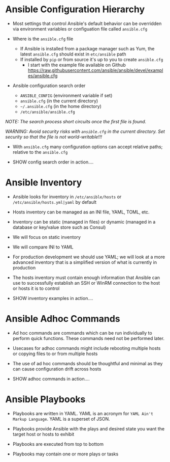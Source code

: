 # Ansible Configuration Hierarchy

* Most settings that control Ansible's default behavior can be overridden via environment variables or configuation file called `ansible.cfg`

* Where is the `ansible.cfg` file
    * If Ansible is installed from a package manager such as Yum, the latest `ansible.cfg` should exist in `etc/ansible` path
    * If installed by `pip` or from source it's up to you to create `ansible.cfg`
        * I start with the example file available on Github https://raw.githubusercontent.com/ansible/ansible/devel/examples/ansible.cfg

* Ansible configuration search order
    * `ANSIBLE_CONFIG` (environment variable if set)
    * `ansible.cfg` (in the current directory)
    * `~/.ansible.cfg` (in the home directory)
    * `/etc/ansible/ansible.cfg`

*NOTE: The search process short circuits once the first file is found.*

*WARNING: Avoid security risks with `ansible.cfg` in the current directory. Set security so that the file is not world-writable!!!*

* With `ansible.cfg` many configuration options can accept relative paths; relative to the `ansible.cfg`

* SHOW config search order in action....


# Ansible Inventory

* Ansible looks for inventory in `/etc/ansible/hosts` or `/etc/ansible/hosts.yml|yaml` by default

* Hosts inventory can be managed as an INI file, YAML, TOML, etc.

* Inventory can be static (managed in files) or dynamic (managed in a database or key/value store such as Consul)

* We will focus on static inventory

* We will compare INI to YAML

* For production development we should use YAML; we will look at a more advanced inventory that is a simplified version of what is currently in production

* The hosts inventory must contain enough information that Ansible can use to successfully establish an SSH or WinRM connection to the host or hosts it is to control

* SHOW inventory examples in action....

# Ansible Adhoc Commands

* Ad hoc commands are commands which can be run individually to perform quick functions. These commands need not be performed later.

* Usecases for adhoc commands might include rebooting multiple hosts or copying files to or from multiple hosts

* The use of ad hoc commands should be thoughtful and minimal as they can cause configuration drift across hosts

* SHOW adhoc commands in action....

# Ansible Playbooks

* Playbooks are written in YAML. YAML is an acronym for `YAML Ain't Markup Language`. YAML is a superset of JSON.

* Playbooks provide Ansible with the plays and desired state you want the target host or hosts to exhibit

* Playbooks are executed from top to bottom

* Playbooks may contain one or more plays or tasks
